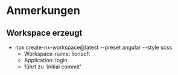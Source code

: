 # Anmerkungen

## Workspace erzeugt

* npx create-nx-workspace@latest --preset angular --style scss
  - Workspace-name: lionsoft
  - Application: login
  - führt zu 'initial commit'
